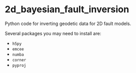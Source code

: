 # 2d_bayesian_fault_inversion
Python code for inverting geodetic data for 2D fault models.

Several packages you may need to install are:
- ```h5py```
- ```emcee```
- ```numba```
- ```corner```
- ```pyproj```
